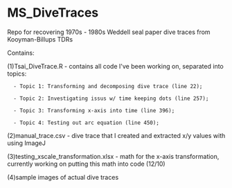 # MS_DiveTraces
Repo for recovering 1970s - 1980s Weddell seal paper dive traces from Kooyman-Billups TDRs

Contains: 

 (1)Tsai_DiveTrace.R - contains all code I've been working on, separated into topics: 
      
      - Topic 1: Transforming and decomposing dive trace (line 22);
      
      - Topic 2: Investigating issus w/ time keeping dots (line 257); 
      
      - Topic 3: Transforming x-axis into time (line 396);
      
      - Topic 4: Testing out arc equation (line 450);
 
 (2)manual_trace.csv - dive trace that I created and extracted x/y values with using
                    ImageJ
 
 (3)testing_xscale_transformation.xlsx - math for the x-axis transformation, currently 
                    working on putting this math into code (12/10)
 
 (4)sample images of actual dive traces 
 
